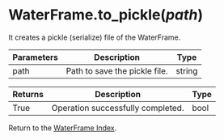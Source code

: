 # WaterFrame.to_pickle(*path*)

It creates a pickle (serialize) file of the WaterFrame.

Parameters | Description | Type
--- | --- | ---
path | Path to save the pickle file. | string

Returns | Description | Type
--- | --- | ---
True | Operation successfully completed. | bool

Return to the [WaterFrame Index](index_waterframe.md).

